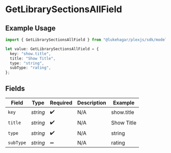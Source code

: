# GetLibrarySectionsAllField

## Example Usage

```typescript
import { GetLibrarySectionsAllField } from "@lukehagar/plexjs/sdk/models/operations";

let value: GetLibrarySectionsAllField = {
  key: "show.title",
  title: "Show Title",
  type: "string",
  subType: "rating",
};
```

## Fields

| Field              | Type               | Required           | Description        | Example            |
| ------------------ | ------------------ | ------------------ | ------------------ | ------------------ |
| `key`              | *string*           | :heavy_check_mark: | N/A                | show.title         |
| `title`            | *string*           | :heavy_check_mark: | N/A                | Show Title         |
| `type`             | *string*           | :heavy_check_mark: | N/A                | string             |
| `subType`          | *string*           | :heavy_minus_sign: | N/A                | rating             |